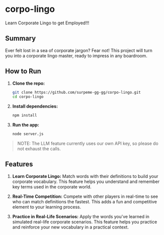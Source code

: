 # corpo-lingo

Learn Corporate Lingo to get Employed!!!

## Summary

Ever felt lost in a sea of corporate jargon? Fear not! This project will turn you into a corporate lingo master, ready to impress in any boardroom.

## How to Run

1. **Clone the repo:**

   ```sh
   git clone https://github.com/surpeme-gg-gg/corpo-lingo.git
   cd corpo-lingo
   ```

2. **Install dependencies:**

   ```sh
   npm install
   ```

3. **Run the app:**
   ```sh
   node server.js
   ```

> NOTE: The LLM feature currently uses our own API key, so please do not exhaust the calls.

## Features

1. **Learn Corporate Lingo:**
   Match words with their definitions to build your corporate vocabulary. This feature helps you understand and remember key terms used in the corporate world.

2. **Real-Time Competition:**
   Compete with other players in real-time to see who can match definitions the fastest. This adds a fun and competitive element to your learning process.

3. **Practice in Real-Life Scenarios:**
   Apply the words you've learned in simulated real-life corporate scenarios. This feature helps you practice and reinforce your new vocabulary in a practical context.

